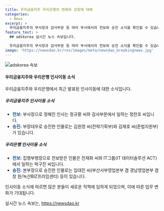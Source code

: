 ```yaml
---
title: 우리금융지주 우리은행의 변화와 성장에 대해
categories:
  - News
excerpt: >
  우리금융지주의 부사장과 감사부문 등 여러 부서에서의 전보와 승진 소식을 확인할 수 있습니다. 또한, 우리은행에서도 집행부행장과 지점장들의 전보 및 승진이 발표되었습니다. 더 자세한 내용은 해당 기사를 참고해보세요.
feature_text: >
  ## adskorea 실시간 뉴스 속보입니다.

  우리금융지주의 부사장과 감사부문 등 여러 부서에서의 전보와 승진 소식을 확인할 수 있습니다. 또한, 우리은행에서도 집행부행장과 지점장들의 전보 및 승진이 발표되었습니다. 더 자세한 내용은 해당 기사를 참고해보세요.
image: 'https://newsdao.kr/res/images/meta/newsdao_breakingnews.jpg'
---
```


<p><img src="https://newsdao.kr/res/images/meta/newsdao_breakingnews.jpg" alt="adskorea 속보" /></p>

<h4>우리금융지주와 우리은행 인사이동 소식</h4>

<p>우리금융지주와 우리은행에서 최근 발표된 인사이동에 대한 소식입니다. </p>

<h5><strong>우리금융지주 인사이동 소식</strong></h5>

<ul>
<li><strong><span style="color: #1a5490;">전보:</span></strong> 부사장으로 정해진 인사는 정규황 씨와 감사부문에서 일하는 정찬호 씨입니다.</li>
<li><strong><span style="color: #1a5490;">승진:</span></strong> 부장대우로 승진한 인물로는 김원영 씨(전략기획부)와 김재호 씨(준법지원부)가 있습니다.</li>
</ul>

<h5><strong>우리은행 인사이동 소식</strong></h5>

<ul>
<li><strong><span style="color: #1a5490;">전보:</span></strong> 집행부행장으로 전보받은 인물은 전재화 씨와 IT그룹(IT 데이터솔루션 ACT)에서 일하는 박구진 씨입니다.</li>
<li><strong><span style="color: #1a5490;">승진:</span></strong> 본부장으로 승진한 인물로는 임대진 씨(부산서부영업본부 겸 경남영업본부 겸창 원/녹산BIZ프라임센터) 등이 있습니다.</li>
</ul>

<p>인사이동 소식에 따르면 많은 분들이 새로운 직책에 임하게 되었으며, 이에 따른 업무 변화가 기대됩니다.</p>
실시간 뉴스 속보는, <a href="https://newsdao.kr" rel="dofollow">https://newsdao.kr</a>


